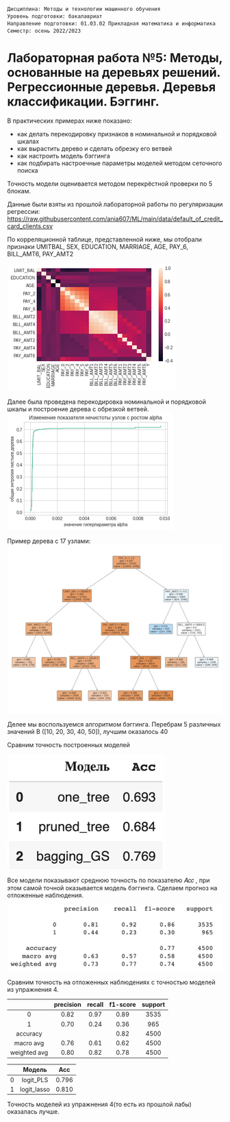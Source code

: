 `Дисциплина: Методы и технологии машинного обучения`   
`Уровень подготовки: бакалавриат`   
`Направление подготовки: 01.03.02 Прикладная математика и информатика`   
`Семестр: осень 2022/2023`  


# Лабораторная работа №5: Методы, основанные на деревьях решений. Регрессионные деревья. Деревья классификации. Бэггинг.  

В практических примерах ниже показано:   

* как делать перекодировку признаков в номинальной и порядковой шкалах
* как вырастить дерево и сделать обрезку его ветвей   
* как настроить модель бэггинга   
* как подбирать настроечные параметры моделей методом сеточного поиска  

Точность модели оценивается методом перекрёстной проверки по 5 блокам.  


Данные были взяты из прошлой лабораторной работы по регуляризации регрессии:
https://raw.githubusercontent.com/ania607/ML/main/data/default_of_credit_card_clients.csv


По корреляционной таблице, представленной ниже, мы отобрали признаки UMITBAL, SEX, EDUCATION, MARRIAGE, AGE, PAY_6, BILL_AMT6, PAY_AMT2

![](img/corr_matrix.png)

Далее была проведена перекодировка номинальной и порядковой шкалы и построение дерева с обрезкой ветвей.
![](img/tree_count.png)

Пример дерева с 17 узлами:
![](img/tree_with_17.png)

Делее мы воспользуемся алгоритмом бэггинга. Перебрам 5 различных значений B ([10, 20, 30, 40, 50]), лучшим оказалось 40

Сравним точность построенных моделей

![](img/table_acc.png)

Все модели показывают среднюю точность по показателю  𝐴𝑐𝑐 , при этом самой точной оказывается модель бэггинга. Сделаем прогноз на отложенные наблюдения.

![](img/predict_acc.png)

Сравним точность на отложенных наблюдениях с точностью моделей из упражнения 4. 

| | precision | recall | f1-score | support |
| :---: |     :---:      | :---: | :---: | :---: |
| 0 | 0.82 | 0.97 | 0.89 | 3535 |
| 1 | 0.70 | 0.24 | 0.36 | 965 |
| accuracy | | | 0.82 | 4500 |
| macro avg|  0.76  | 0.61  | 0.62  | 4500 |
| weighted avg | 0.80 | 0.82 | 0.78 | 4500 |



| | Модель | Acc |
| :---: | :---:| :---:|
| 0 | logit_PLS	 |  0.796 |
| 1 | logit_lasso | 0.810 | |


Точность моделей из упражнения 4(то есть из прошлой лабы) оказалась лучше.







